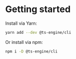# Getting started

Install via Yarn:

```sh
yarn add --dev @ts-engine/cli
```

Or install via npm:

```sh
npm i -D @ts-engine/cli
```
